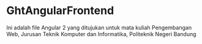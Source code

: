 # GhtAngularFrontend
Ini adalah file Angular 2 yang ditujukan untuk mata kuliah Pengembangan Web, Jurusan Teknik Komputer dan Informatika, Politeknik Negeri Bandung
